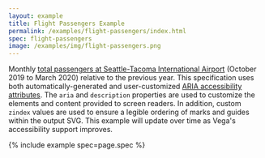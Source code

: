 ```yaml
---
layout: example
title: Flight Passengers Example
permalink: /examples/flight-passengers/index.html
spec: flight-passengers
image: /examples/img/flight-passengers.png
---
```


Monthly [total passengers at Seattle-Tacoma International Airport](https://www.portseattle.org/page/airport-statistics) (October 2019 to March 2020) relative to the previous year. This specification uses both automatically-generated and user-customized [ARIA accessibility attributes](https://developer.mozilla.org/en-US/docs/Web/Accessibility/ARIA). The `aria` and `description` properties are used to customize the elements and content provided to screen readers. In addition, custom `zindex` values are used to ensure a legible ordering of marks and guides within the output SVG. This example will update over time as Vega's accessibility support improves.

{% include example spec=page.spec %}
